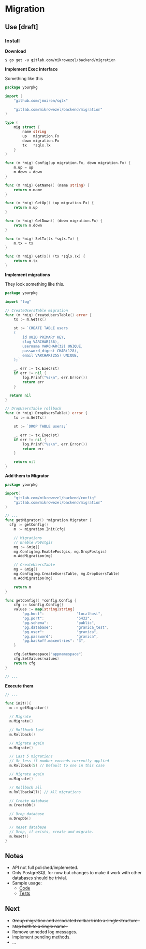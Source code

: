 # Migration

## Use [draft]
### Install

**Download**
```shell
$ go get -u gitlab.com/mikrowezel/backend/migration
```

**Implement Exec interface**

Something like this
```go
package yourpkg

import (
	"github.com/jmoiron/sqlx"

	"gitlab.com/mikrowezel/backend/migration"
)

type (
	mig struct {
		name string
		up   migration.Fx
		down migration.Fx
		tx   *sqlx.Tx
	}
)

func (m *mig) Config(up migration.Fx, down migration.Fx) {
	m.up = up
	m.down = down
}

func (m *mig) GetName() (name string) {
	return m.name
}

func (m *mig) GetUp() (up migration.Fx) {
	return m.up
}

func (m *mig) GetDown() (down migration.Fx) {
	return m.down
}

func (m *mig) SetTx(tx *sqlx.Tx) {
	m.tx = tx
}

func (m *mig) GetTx() (tx *sqlx.Tx) {
	return m.tx
}
```

**Implement migrations**

They look something like this.
```go
package yourpkg

import "log"

// CreateUsersTable migration
func (m *mig) CreateUsersTable() error {
	tx := m.GetTx()

	st := `CREATE TABLE users
	(
		id UUID PRIMARY KEY,
		slug VARCHAR(36),
		username VARCHAR(32) UNIQUE,
		password_digest CHAR(128),
		email VARCHAR(255) UNIQUE,
	);`

	_, err := tx.Exec(st)
	if err != nil {
		log.Prinf("%s\n", err.Error())
		return err
	}

  return nil
}

// DropUsersTable rollback
func (m *mig) DropUsersTable() error {
	tx := m.GetTx()

	st := `DROP TABLE users;`

	_, err := tx.Exec(st)
	if err != nil {
		log.Prinf("%s\n", err.Error())
		return err
	}

	return nil
}
```

**Add them to Migrator**

```go
package yourpkg

import(
	"gitlab.com/mikrowezel/backend/config"
	"gitlab.com/mikrowezel/backend/migration"
)

// ...
func getMigrator() *migration.Migrator {
  cfg := getConfig()
	m := migration.Init(cfg)

	// Migrations
	// Enable PoVstgis
	mg := &mig{}
	mg.Config(mg.EnablePostgis, mg.DropPostgis)
	m.AddMigration(mg)

	// CreateUsersTable
	mg = &mig{}
	mg.Config(mg.CreateUsersTable, mg.DropUsersTable)
	m.AddMigration(mg)

	return m
}

func getConfig() *config.Config {
	cfg := &config.Config{}
	values := map[string]string{
		"pg.host":               "localhost",
		"pg.port":               "5432",
		"pg.schema":             "public",
		"pg.database":           "granica_test",
		"pg.user":               "granica",
		"pg.password":           "granica",
		"pg.backoff.maxentries": "3",
	}

	cfg.SetNamespace("appnamespace")
	cfg.SetValues(values)
	return cfg
}

// ...
```

**Execute them**
```go
// ...

func init(){
  m := getMigrator()

  // Migrate
  m.Migrate()

  // Rollback last
  m.Rollback()

  // Migrate again
  m.Migrate()

  // Last 5 migrations
  // Or less if number exceeds currently applied
  m.Rollback(5) // Default to one in this case

  // Migrate again
  m.Migrate()

  // Rollback all
  m.RollbackAll() // All migrations

  // Create database
  m.CreateDb()

  // Drop database
  m.DropDb()

  // Reset database
  // Drop, if exists, create and migrate.
  m.Reset()
}

```

## Notes
* API not full polished/implemeted.
* Only PostgreSQL for now but changes to make it work with other databases should be trivial.
* Sample usage:
  * [Code](https://github.com/adrianpk/granica/tree/master/internal/migration)
  * [Tests](https://github.com/adrianpk/granica/blob/master/internal/repo/user_test.go)

## Next
* G̶r̶o̶u̶p̶ ̶m̶i̶g̶r̶a̶t̶i̶o̶n̶ ̶a̶n̶d̶ ̶a̶s̶s̶o̶c̶i̶a̶t̶e̶d̶ ̶r̶o̶l̶l̶b̶a̶c̶k̶ ̶i̶n̶t̶o̶ ̶a̶ ̶s̶i̶n̶g̶l̶e̶ ̶s̶t̶r̶u̶c̶t̶u̶r̶e̶.̶
* M̶a̶p̶ ̶b̶o̶t̶h̶ ̶t̶o̶ ̶a̶ ̶s̶i̶n̶g̶l̶e̶ ̶n̶a̶m̶e̶.̶
* Remove unneded log messages.
* Implement pending methods.
* ...
